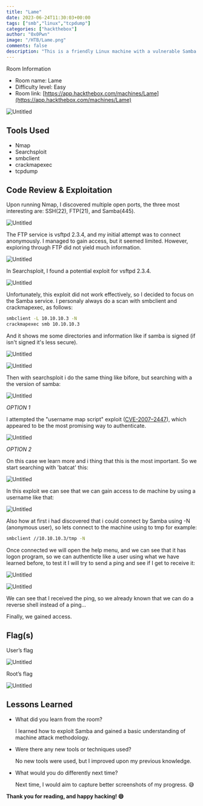 ```yaml
---
title: "Lame"
date: 2023-06-24T11:30:03+00:00
tags: ["smb","linux","tcpdump"]
categories: ["hackthebox"]
author: "0x0Pwn"
image: "/HTB/Lame.png"
comments: false
description: "This is a friendly Linux machine with a vulnerable Samba service that can be exploited."
---
```


Room Information

- Room name: Lame
- Difficulty level: Easy
- Room link: [https://app.hackthebox.com/machines/Lame](https://app.hackthebox.com/machines/Lame)

![Untitled](/HTB/lame-icon.png)

## Tools Used

- Nmap
- Searchsploit
- smbclient
- crackmapexec
- tcpdump 


## Code Review & Exploitation

Upon running Nmap, I discovered multiple open ports, the three most interesting are: SSH(22), FTP(21), and Samba(445).

![Untitled](/HTB/lame-escaneo.png)

The FTP service is vsftpd 2.3.4, and my initial attempt was to connect anonymously. I managed to gain access, but it seemed limited. However, exploring through FTP did not yield much information.

![Untitled](/HTB/lame-2.png)

In Searchsploit, I found a potential exploit for vsftpd 2.3.4.

![Untitled](/HTB/lame-3.png)

Unfortunately, this exploit did not work effectively, so I decided to focus on the Samba service.
I personaly always do a scan with smbclient and crackmapexec, as follows:

```bash
smbclient -L 10.10.10.3 -N
crackmapexec smb 10.10.10.3
```

And it shows me some directories and information like if samba is signed (if isn't signed it's less secure). 

![Untitled](/HTB/lame1.png)

![Untitled](/HTB/lame3.png)

Then with searchsploit i do the same thing like bifore, but searching with a the version of samba:

![Untitled](/HTB/lame-4.png)

*OPTION 1*

I attempted the "username map script" exploit ([CVE-2007–2447](http://cvedetails.com/cve/cve-2007-2447)), which appeared to be the most promising way to authenticate.

![Untitled](/HTB/lame-5.png)

*OPTION 2*

On this case we learn more and i thing that this is the most important. So we start searching with 'batcat' this:

![Untitled](/HTB/descarga-exploit.png)

In this exploit we can see that we can gain access to de machine by using a username like that:

![Untitled](/HTB/exploit-analizado.png)

Also how at first i had discovered that i could connect by Samba using -N (anonymous user), so lets connect to the machine using to tmp for example:

```bash
smbclient //10.10.10.3/tmp -N

```

Once connected we will open the help menu, and we can see that it has logon program, so we can authenticte like a user using
what we have learned before, to test it I will try to send a ping and see if I get to receive it:

![Untitled](/HTB/logon.png)

![Untitled](/HTB/ping-recivido.png)

We can see that I received the ping, so we already known that we can do a reverse shell instead of a ping...


Finally, we gained access.

## Flag(s)

User’s flag

![Untitled](/HTB/lame-6.png)

Root’s flag

![Untitled](/HTB/lame-7.png)

## Lessons Learned

- What did you learn from the room?
    
    I learned how to exploit Samba and gained a basic understanding of machine attack methodology.
    
- Were there any new tools or techniques used?
    
    No new tools were used, but I improved upon my previous knowledge.
    
- What would you do differently next time?
    
    Next time, I would aim to capture better screenshots of my progress. 😅

**Thank you for reading, and happy hacking! 😄**
